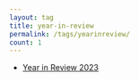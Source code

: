 ```yaml
---
layout: tag
title: year-in-review
permalink: /tags/yearinreview/
count: 1
---
```


- [Year in Review 2023](https://AnjuanSimmons.com/blog/year-in-review-2023/)
